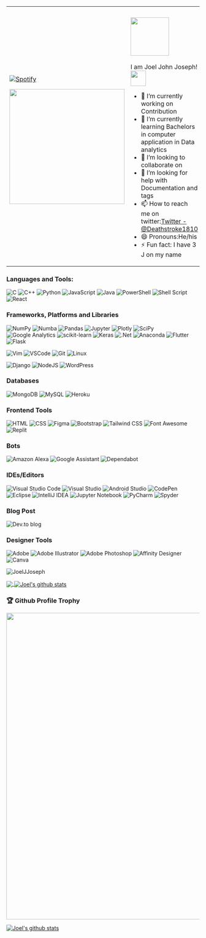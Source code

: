 <table width="100%"> 
  <tr>
  <td width="50%">
  
&nbsp; <br> [![Spotify](https://joel-jj-oseph.vercel.app/api/spotify)](https://open.spotify.com/user/31de5agmmee5t4x7noztgj3u3tce)
  <p align="middle"> <img src="https://user-images.githubusercontent.com/72274851/152814876-73362bcc-bde6-411f-ba80-235e911f276f.gif" width="300px"> </p>


  </td>
  <td width="50%">


 ###  <img src="![hello](https://user-images.githubusercontent.com/72274851/152816504-1f9f0a08-82c8-41dd-86c6-e1338e337888.gif)" width="100px"></h2>   I am Joel John Joseph!<img src="https://user-images.githubusercontent.com/72274851/152804344-275f01b6-3d85-4a24-94a8-c449e516e52a.gif" width="40px"></h2>
<br />


  - 🔭 I’m currently working on Contribution
  - 🌱 I’m currently learning Bachelors in computer application in Data analytics
  - 👯 I’m looking to collaborate on 
  - 🤔 I’m looking for help with Documentation and tags
  - 📫 How to reach me on twitter:[Twitter - @Deathstroke1810](https://twitter.com/Deathstroke1810)
  - 😄 Pronouns:He/his
  - ⚡ Fun fact: I have 3 J on my name
    
  </tr>   
  </table>
  
 ### Languages and Tools:
![C](https://img.shields.io/badge/C%20-%23E34F26.svg?&style=for-the-badge&logo=C&logoColor=white)
![C++](https://img.shields.io/badge/c++%20-%2300599C.svg?&style=for-the-badge&logo=c%2B%2B&ogoColor=white)
![Python](https://img.shields.io/badge/python%20-%23E34F26.svg?&style=for-the-badge&logo=python&ogoColor=white)
![JavaScript](https://img.shields.io/badge/javascript-%23323330.svg?style=for-the-badge&logo=javascript&logoColor=%23F7DF1E)
![Java](https://img.shields.io/badge/java-%23ED8B00.svg?style=for-the-badge&logo=java&logoColor=white)
![PowerShell](https://img.shields.io/badge/PowerShell-5391FE?style=for-the-badge&logo=PowerShell&logoColor=white)
![Shell Script](https://img.shields.io/badge/shell_script-%23121011.svg?style=for-the-badge&logo=gnu-bash&logoColor=white)
![React](https://img.shields.io/badge/react-%2320232a.svg?style=for-the-badge&logo=react&logoColor=%2361DAFB)

 ### Frameworks, Platforms and Libraries
![NumPy](https://img.shields.io/badge/numpy-%23013243.svg?style=for-the-badge&logo=numpy&logoColor=white)
![Numba](https://img.shields.io/badge/Numba-00A3E0?style=for-the-badge&logo=Numba&logoColor=white)
![Pandas](https://img.shields.io/badge/pandas-%23150458.svg?style=for-the-badge&logo=pandas&logoColor=white)
![Jupyter](https://img.shields.io/badge/Jupyter-F37626.svg?&style=for-the-badge&logo=Jupyter&logoColor=white)
![Plotly](https://img.shields.io/badge/Plotly-239120?style=for-the-badge&logo=plotly&logoColor=white)
![SciPy](https://img.shields.io/badge/SciPy-%230C55A5.svg?style=for-the-badge&logo=scipy&logoColor=%white)
![Google Analytics](https://img.shields.io/badge/Google%20Analytics-E37400?style=for-the-badge&logo=google%20analytics&logoColor=white)
![scikit-learn](https://img.shields.io/badge/scikit--learn-%23F7931E.svg?style=for-the-badge&logo=scikit-learn&logoColor=white)
![Keras](https://img.shields.io/badge/Keras-D00000?style=for-the-badge&logo=Keras&logoColor=white)
![.Net](https://img.shields.io/badge/.NET-5C2D91?style=for-the-badge&logo=.net&logoColor=white)
![Anaconda](https://img.shields.io/badge/Anaconda-%2344A833.svg?style=for-the-badge&logo=anaconda&logoColor=white)
![Flutter](https://img.shields.io/badge/Flutter-%2302569B.svg?style=for-the-badge&logo=Flutter&logoColor=white)
![Flask](https://img.shields.io/badge/flask-%23000.svg?style=for-the-badge&logo=flask&logoColor=white)

![Vim](https://img.shields.io/badge/-VIM-2B9348?style=for-the-badge&logo=vim)
![VSCode](https://img.shields.io/badge/-vscode-00a8e8?style=for-the-badge&logo=visual-studio-code)
![Git](https://img.shields.io/badge/git%20-%23F05033.svg?&style=for-the-badge&logo=git&logoColor=white)
![Linux](https://img.shields.io/badge/-linux-772953?style=for-the-badge&logo=linux)

![Django](https://img.shields.io/badge/django-%23092E20.svg?style=for-the-badge&logo=django&logoColor=white)
![NodeJS](https://img.shields.io/badge/node.js-6DA55F?style=for-the-badge&logo=node.js&logoColor=white)
![WordPress](https://img.shields.io/badge/WordPress-%23117AC9.svg?style=for-the-badge&logo=WordPress&logoColor=white)

 ### Databases
![MongoDB](https://img.shields.io/badge/MongoDB-%234ea94b.svg?style=for-the-badge&logo=mongodb&logoColor=white)<!-- ![ElasticSearch](https://img.shields.io/badge/-ElasticSearch-005571?style=for-the-badge&logo=elasticsearch) --><!-- ![ApacheCassandra](https://img.shields.io/badge/cassandra-%231287B1.svg?style=for-the-badge&logo=apache-cassandra&logoColor=white) -->
![MySQL](https://img.shields.io/badge/MySQL-00000F?style=for-the-badge&logo=mysql&logoColor=white)
![Heroku](https://img.shields.io/badge/Heroku-430098?style=for-the-badge&logo=heroku&logoColor=white)

 ### Frontend Tools
![HTML](https://img.shields.io/badge/html%20-%23E34F26.svg?&style=for-the-badge&logo=html5&logoColor=white)
![CSS](https://img.shields.io/badge/css%20-%231572B6.svg?&style=for-the-badge&logo=css3&logoColor=white)
![Figma](https://img.shields.io/badge/Figma-F24E1E?style=for-the-badge&logo=figma&logoColor=white)
![Bootstrap](https://img.shields.io/badge/bootstrap-%23563D7C.svg?style=for-the-badge&logo=bootstrap&logoColor=white)
![Tailwind CSS](https://img.shields.io/badge/Tailwind_CSS-38B2AC?style=for-the-badge&logo=tailwind-css&logoColor=white)
![Font Awesome](https://img.shields.io/badge/Font_Awesome-339AF0?style=for-the-badge&logo=fontawesome&logoColor=white)
![Replit](https://img.shields.io/badge/replit-667881?style=for-the-badge&logo=replit&logoColor=white)

 ### Bots
![Amazon Alexa](https://img.shields.io/badge/amazon%20alexa-52b5f7?style=for-the-badge&logo=amazon%20alexa&logoColor=white)
![Google Assistant](https://img.shields.io/badge/google%20assistant-4285F4?style=for-the-badge&logo=google%20assistant&logoColor=white)
![Dependabot](https://img.shields.io/badge/dependabot-025E8C?style=for-the-badge&logo=dependabot&logoColor=white)

 ### IDEs/Editors
![Visual Studio Code](https://img.shields.io/badge/Visual%20Studio%20Code-0078d7.svg?style=for-the-badge&logo=visual-studio-code&logoColor=white)
![Visual Studio](https://img.shields.io/badge/Visual%20Studio-5C2D91.svg?style=for-the-badge&logo=visual-studio&logoColor=white)
![Android Studio](https://img.shields.io/badge/Android%20Studio-3DDC84.svg?style=for-the-badge&logo=android-studio&logoColor=white)
![CodePen](https://img.shields.io/badge/CodePen-white?style=for-the-badge&logo=codepen&logoColor=black)
![Eclipse](https://img.shields.io/badge/Eclipse-FE7A16.svg?style=for-the-badge&logo=Eclipse&logoColor=white)
![IntelliJ IDEA](https://img.shields.io/badge/IntelliJIDEA-000000.svg?style=for-the-badge&logo=intellij-idea&logoColor=white)
![Jupyter Notebook](https://img.shields.io/badge/jupyter-%23FA0F00.svg?style=for-the-badge&logo=jupyter&logoColor=white)
![PyCharm](https://img.shields.io/badge/pycharm-143?style=for-the-badge&logo=pycharm&logoColor=black&color=black&labelColor=green)
![Spyder](https://img.shields.io/badge/Spyder-838485?style=for-the-badge&logo=spyder%20ide&logoColor=maroon)

 ### Blog Post
![Dev.to blog](https://img.shields.io/badge/dev.to-0A0A0A?style=for-the-badge&logo=dev.to&logoColor=white)

 ### Designer Tools
![Adobe](https://img.shields.io/badge/adobe-%23FF0000.svg?style=for-the-badge&logo=adobe&logoColor=white)
![Adobe Illustrator](https://img.shields.io/badge/adobeillustrator-%23FF9A00.svg?style=for-the-badge&logo=adobeillustrator&logoColor=white)
![Adobe Photoshop](https://img.shields.io/badge/adobephotoshop-%2331A8FF.svg?style=for-the-badge&logo=adobephotoshop&logoColor=white)
![Affinity Designer](https://img.shields.io/badge/affinitydesginer-%231B72BE.svg?style=for-the-badge&logo=affinity-designer&logoColor=white)
![Canva](https://img.shields.io/badge/Canva-%2300C4CC.svg?style=for-the-badge&logo=Canva&logoColor=white)

    

  
 <p align="left"> <img src="https://komarev.com/ghpvc/?username=JoelJJoseph&label=Views&color=yellow&style=plastic" alt="JoelJJoseph" /> </p>




  <a href="https://github.com/JoelJJoseph">
  <img align="center" src="https://github-readme-stats.vercel.app/api/top-langs/?username=JoelJJoseph&theme=radical&hide_langs_below=1" />
  </a>
    <a href="https://github.com/JoelJJoseph">
     <img align="center" src="https://github-readme-stats.vercel.app/api?username=JoelJJoseph&show_icons=true&theme=blue-green&line_height=27" alt="Joel's github stats"/>
    </a>
    <h3>🏆 Github Profile Trophy</h3>
<p align="center">
<a href="https://github.com/syedareehaquasar">
  <img width=800 src="https://github-profile-trophy.vercel.app/?username=JoelJJoseph&column=8&theme=gruvbox&no-frame=true"/>
</a>
  </p>
<a href="https://github.com/JoelJJoseph">
     <img align="center" src="https://activity-graph.herokuapp.com/graph?username=JoelJJoseph&theme=dracula&custom_title=My%20Commits%20Graph%20&hide_border=true" alt="Joel's github stats"/>
    </a>

